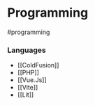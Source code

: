 # Programming
#programming

### Languages
* [[ColdFusion]]
* [[PHP]]
* [[Vue.Js]]
* [[Vite]]
* [[Lit]]
